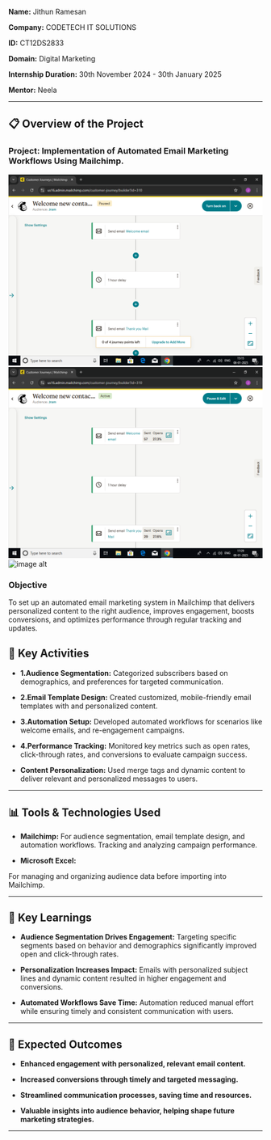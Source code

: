 **Name:** Jithun Ramesan

**Company:** CODETECH IT SOLUTIONS

**ID:** CT12DS2833

**Domain:** Digital Marketing

**Internship Duration:** 30th November 2024 - 30th January 2025

**Mentor:** Neela   

---

## 📋 Overview of the Project

### Project: Implementation of Automated Email Marketing Workflows Using Mailchimp.

![image alt](https://github.com/JithunR/Codtech-Task-1/blob/c9ed065407949e966ed159bc8f62bb9b0d880f23/Screenshot%20(1).png)
![image alt](https://github.com/JithunR/Codtech-Task-1/blob/2cbeceefce949dff239cc3982b04d2beccea3539/Screenshot%20(5).png)
![image alt](image_url)



### Objective
To set up an automated email marketing system in Mailchimp that delivers personalized content to the right audience, improves engagement, boosts conversions, and optimizes performance through regular tracking and updates.

## 🎯 Key Activities
- **1.Audience Segmentation:**
Categorized subscribers based on demographics, and preferences for targeted communication.

- **2.Email Template Design:**
Created customized, mobile-friendly email templates with and personalized content.

- **3.Automation Setup:**
Developed automated workflows for scenarios like welcome emails, and re-engagement campaigns.

- **4.Performance Tracking:**
Monitored key metrics such as open rates, click-through rates, and conversions to evaluate campaign success.

- **Content Personalization:**
Used merge tags and dynamic content to deliver relevant and personalized messages to users.


---

## 📊 Tools & Technologies Used
- **Mailchimp:**
For audience segmentation, email template design, and automation workflows.
Tracking and analyzing campaign performance.

- **Microsoft Excel:**

For managing and organizing audience data before importing into Mailchimp.

---

## 🌟 Key Learnings
- **Audience Segmentation Drives Engagement:**
Targeting specific segments based on behavior and demographics significantly improved open and click-through rates.

- **Personalization Increases Impact:**
Emails with personalized subject lines and dynamic content resulted in higher engagement and conversions.

- **Automated Workflows Save Time:**
Automation reduced manual effort while ensuring timely and consistent communication with users.

---

## 🤝 Expected Outcomes
- **Enhanced engagement with personalized, relevant email content.**

- **Increased conversions through timely and targeted messaging.**

- **Streamlined communication processes, saving time and resources.**

- **Valuable insights into audience behavior, helping shape future marketing strategies.**

---


